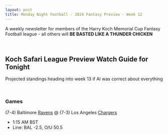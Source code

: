 ```yaml
---
layout: post
title: Monday Night Football - 2024 Fantasy Preview - Week 12
---
```


A weekly newsletter for members of the Harry Koch Memorial Cup Fantasy Football league - all others will **BE BASTED LIKE A THUNDER CHICKEN**

<br/>

## Koch Safari League Preview Watch Guide for Tonight

Projected standings heading into week 13 if AI was correct about everything 

<blockquote class="imgur-embed-pub" lang="en" data-id="a/qHeXZKc" data-context="false" ><a href="//imgur.com/a/qHeXZKc"></a></blockquote><script async src="//s.imgur.com/min/embed.js" charset="utf-8"></script>

<br/>

### Games
(7-4) Baltimore [Ravens](https://childrenspoetrysummit.com/wp-content/uploads/2021/01/the-raven.jpg?w=561) @ (7-3) Los Angeles [Chargers](https://static.clubs.nfl.com/image/upload/t_new_photo_album/chargers/wppz3ctujmv2xfuisibg.jpg)
* 1:15 AM BST
* Line: BAL -2.5, O/U 50.5

<br/>
